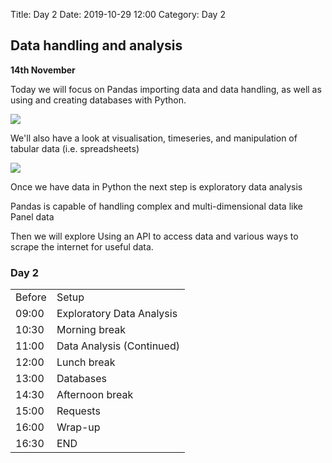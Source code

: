 Title: Day 2
Date: 2019-10-29 12:00
Category: Day 2

## Data handling and analysis

__14th November__

Today we will focus on Pandas importing data and data handling, as well as using and creating databases with Python.

![]({static}/images/databases.jpeg)

We'll also have a look at visualisation, timeseries, and manipulation of tabular data (i.e. spreadsheets)

![]({static}/images/timeseries.jpeg)


Once we have data in Python the next step is exploratory data analysis


Pandas is capable of handling complex and multi-dimensional data like Panel data


Then we will explore Using an API to access data and various ways to scrape the internet for useful data.


<div class="row">
  <div class="col-md-6">
    <h3>Day 2</h3>
    <table class="table table-striped">
      <tr> <td>Before</td> <td> Setup </td> </tr>
      <tr> <td>09:00</td>  <td>Exploratory Data Analysis</td> </tr>
      <tr> <td>10:30</td>  <td>Morning break</td> </tr>
      <tr> <td>11:00</td>  <td>Data Analysis (Continued)</td> </tr>
      <tr> <td>12:00</td>  <td>Lunch break</td> </tr>
      <tr> <td>13:00</td>  <td>Databases</td> </tr>
      <tr> <td>14:30</td>  <td>Afternoon break</td> </tr>
      <tr> <td>15:00</td>  <td>Requests</td> </tr>
      <tr> <td>16:00</td>  <td>Wrap-up</td> </tr>
      <tr> <td>16:30</td>  <td>END</td> </tr>
    </table>
  </div>